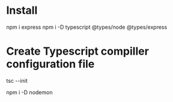 # Install

npm i express
npm i -D typescript @types/node @types/express

# Create Typescript compiller configuration file
tsc --init

npm i -D nodemon